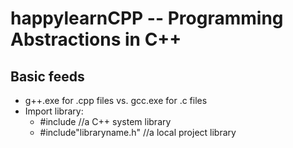 # happylearnCPP -- Programming Abstractions in C++ 
## Basic feeds
- g++.exe for .cpp files vs. gcc.exe for .c files
- Import library:
  - #include<libraryname> //a C++ system library
  - #include"libraryname.h" //a local project library
    
  

